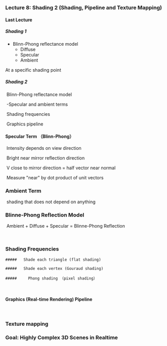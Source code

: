 ### Lecture 8: Shading 2 (Shading, Pipeline and Texture Mapping)

#### Last Lecture

##### Shading 1

 - Blinn-Phong reflectance model
   -  Diffuse
   - Specular
   - Ambient

At a specific shading point 



##### Shading 2

​	Blinn-Phong reflectance model

​		-Specular and ambient terms

​	Shading frequencies

​	Graphics pipeline





#### Specular Term （Blinn-Phong）

​	Intensity depends on view direction

​		Bright near mirror reflection direction

​		V close to mirror direction  = half vector near normal

​		Measure "near" by dot product of unit vectors



### Ambient Term

​		shading that does not depend on anything





### Blinne-Phong Reflection Model

​	Ambient  + Diffuse + Specular = Blinne-Phong Reflection

​	



### Shading Frequencies

	##### 	Shade each triangle (flat shading)

	##### 	Shade each vertex (Gouraud shading)

    #####     Phong shading （pixel shading）

​	



#### Graphics (Real-time Rendering) Pipeline

​	



### Texture mapping 





### Goal: Highly Complex 3D Scenes in Realtime



​	













